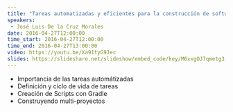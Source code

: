 ```yaml
---
title: "Tareas automatizadas y eficientes para la construcción de software con Gradle"
speakers:
 - José Luis De la Cruz Morales
date: 2016-04-27T12:00:00
time_start: 2016-04-27T12:00:00
time_end: 2016-04-27T13:00:00
video: https://youtu.be/Xa91tyG9Jec
slides: https://slideshare.net/slideshow/embed_code/key/M6xxgOJ7qmetg3
---
```


* Importancia de las tareas automátizadas
* Definición y ciclo de vida de tareas
* Creación de Scripts con Gradle
* Construyendo multi-proyectos